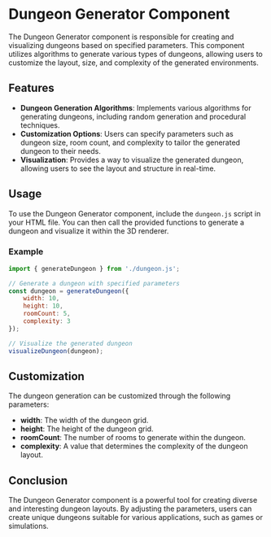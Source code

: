 # Dungeon Generator Component

The Dungeon Generator component is responsible for creating and visualizing dungeons based on specified parameters. This component utilizes algorithms to generate various types of dungeons, allowing users to customize the layout, size, and complexity of the generated environments.

## Features

- **Dungeon Generation Algorithms**: Implements various algorithms for generating dungeons, including random generation and procedural techniques.
- **Customization Options**: Users can specify parameters such as dungeon size, room count, and complexity to tailor the generated dungeon to their needs.
- **Visualization**: Provides a way to visualize the generated dungeon, allowing users to see the layout and structure in real-time.

## Usage

To use the Dungeon Generator component, include the `dungeon.js` script in your HTML file. You can then call the provided functions to generate a dungeon and visualize it within the 3D renderer.

### Example

```javascript
import { generateDungeon } from './dungeon.js';

// Generate a dungeon with specified parameters
const dungeon = generateDungeon({
    width: 10,
    height: 10,
    roomCount: 5,
    complexity: 3
});

// Visualize the generated dungeon
visualizeDungeon(dungeon);
```

## Customization

The dungeon generation can be customized through the following parameters:

- **width**: The width of the dungeon grid.
- **height**: The height of the dungeon grid.
- **roomCount**: The number of rooms to generate within the dungeon.
- **complexity**: A value that determines the complexity of the dungeon layout.

## Conclusion

The Dungeon Generator component is a powerful tool for creating diverse and interesting dungeon layouts. By adjusting the parameters, users can create unique dungeons suitable for various applications, such as games or simulations.